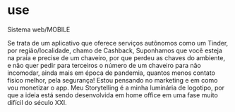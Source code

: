 # use
Sistema web/MOBILE

Se trata de um aplicativo que oferece serviços autônomos como um Tinder, por região/localidade, chamo de Cashback, Suponhamos que você esteja na praia e precise de um chaveiro, por que perdeu as chaves do ambiente, e não quer pedir para terceiros o número de um chaveiro para não incomodar, ainda mais em época de pandemia, quantos menos contato físico melhor, pela segurança! Estou pensando no marketing e em como vou monetizar o app. Meu Storytelling é a minha luminária de logotipo, por que a ideia está sendo desenvolvida em home office em uma fase muito difícil do século XXI.
